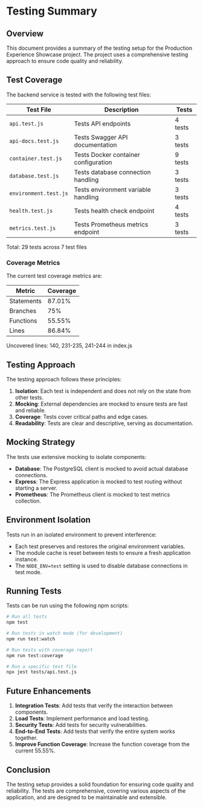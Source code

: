 # Testing Summary

## Overview

This document provides a summary of the testing setup for the Production Experience Showcase project. The project uses a comprehensive testing approach to ensure code quality and reliability.

## Test Coverage

The backend service is tested with the following test files:

| Test File             | Description                          | Tests   |
| --------------------- | ------------------------------------ | ------- |
| `api.test.js`         | Tests API endpoints                  | 4 tests |
| `api-docs.test.js`    | Tests Swagger API documentation      | 3 tests |
| `container.test.js`   | Tests Docker container configuration | 9 tests |
| `database.test.js`    | Tests database connection handling   | 3 tests |
| `environment.test.js` | Tests environment variable handling  | 3 tests |
| `health.test.js`      | Tests health check endpoint          | 4 tests |
| `metrics.test.js`     | Tests Prometheus metrics endpoint    | 3 tests |

Total: 29 tests across 7 test files

### Coverage Metrics

The current test coverage metrics are:

| Metric     | Coverage |
| ---------- | -------- |
| Statements | 87.01%   |
| Branches   | 75%      |
| Functions  | 55.55%   |
| Lines      | 86.84%   |

Uncovered lines: 140, 231-235, 241-244 in index.js

## Testing Approach

The testing approach follows these principles:

1. **Isolation**: Each test is independent and does not rely on the state from other tests.
2. **Mocking**: External dependencies are mocked to ensure tests are fast and reliable.
3. **Coverage**: Tests cover critical paths and edge cases.
4. **Readability**: Tests are clear and descriptive, serving as documentation.

## Mocking Strategy

The tests use extensive mocking to isolate components:

- **Database**: The PostgreSQL client is mocked to avoid actual database connections.
- **Express**: The Express application is mocked to test routing without starting a server.
- **Prometheus**: The Prometheus client is mocked to test metrics collection.

## Environment Isolation

Tests run in an isolated environment to prevent interference:

- Each test preserves and restores the original environment variables.
- The module cache is reset between tests to ensure a fresh application instance.
- The `NODE_ENV=test` setting is used to disable database connections in test mode.

## Running Tests

Tests can be run using the following npm scripts:

```bash
# Run all tests
npm test

# Run tests in watch mode (for development)
npm run test:watch

# Run tests with coverage report
npm run test:coverage

# Run a specific test file
npx jest tests/api.test.js
```

## Future Enhancements

1. **Integration Tests**: Add tests that verify the interaction between components.
2. **Load Tests**: Implement performance and load testing.
3. **Security Tests**: Add tests for security vulnerabilities.
4. **End-to-End Tests**: Add tests that verify the entire system works together.
5. **Improve Function Coverage**: Increase the function coverage from the current 55.55%.

## Conclusion

The testing setup provides a solid foundation for ensuring code quality and reliability. The tests are comprehensive, covering various aspects of the application, and are designed to be maintainable and extensible.
